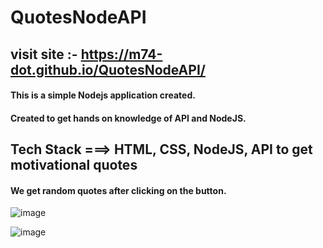 # QuotesNodeAPI

## visit site :-  https://m74-dot.github.io/QuotesNodeAPI/

#### This is a simple Nodejs application created.
#### Created to get hands on knowledge of API and NodeJS.

## Tech Stack ===> HTML, CSS, NodeJS, API to get motivational quotes

#### We get random quotes after clicking on the button.


![image](https://user-images.githubusercontent.com/82174253/187084695-a5616715-8784-4faa-94c0-67c8560dad46.png)


![image](https://user-images.githubusercontent.com/82174253/187084751-1a806ec3-53bc-42cc-a329-d39c593e9746.png)

